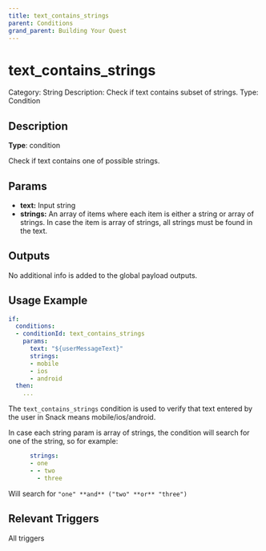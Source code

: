 ```yaml
---
title: text_contains_strings
parent: Conditions
grand_parent: Building Your Quest
---
```


# text_contains_strings

Category: String
Description: Check if text contains subset of strings.
Type: Condition

## Description

**Type**: condition

Check if text contains one of possible strings.

## Params

- **text:** Input string
- **strings:** An array of items where each item is either a string or array of strings. In case the item is array of strings, all strings must be found in the text.

## Outputs

No additional info is added to the global payload outputs.

## Usage Example

```yaml
if:
  conditions:
  - conditionId: text_contains_strings
    params:
      text: "${userMessageText}"
      strings:
      - mobile
      - ios
      - android
  then:
    ...
```

The `text_contains_strings` condition is used to verify that text entered by the user in Snack means mobile/ios/android.

In case each string param is array of strings, the condition will search for one of the string, so for example:
```yaml
      strings:
      - one
      - - two
        - three    
```
Will search for `"one" **and** ("two" **or** "three")`

## Relevant Triggers

All triggers
